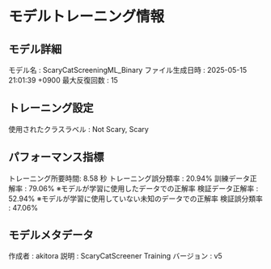 # モデルトレーニング情報

## モデル詳細
モデル名           : ScaryCatScreeningML_Binary
ファイル生成日時   : 2025-05-15 21:01:39 +0900
最大反復回数     : 15

## トレーニング設定
使用されたクラスラベル : Not Scary, Scary

## パフォーマンス指標
トレーニング所要時間: 8.58 秒
トレーニング誤分類率 : 20.94%
訓練データ正解率 : 79.06% ※モデルが学習に使用したデータでの正解率
検証データ正解率 : 52.94% ※モデルが学習に使用していない未知のデータでの正解率
検証誤分類率       : 47.06%

## モデルメタデータ
作成者            : akitora
説明              : ScaryCatScreener Training
バージョン          : v5